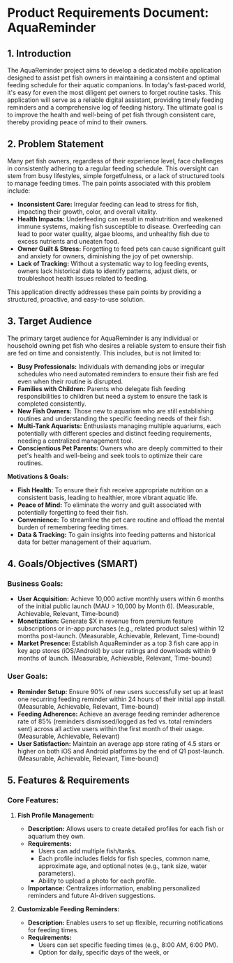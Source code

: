 # Product Requirements Document: AquaReminder

## 1. Introduction

The AquaReminder project aims to develop a dedicated mobile application designed to assist pet fish owners in maintaining a consistent and optimal feeding schedule for their aquatic companions. In today's fast-paced world, it's easy for even the most diligent pet owners to forget routine tasks. This application will serve as a reliable digital assistant, providing timely feeding reminders and a comprehensive log of feeding history. The ultimate goal is to improve the health and well-being of pet fish through consistent care, thereby providing peace of mind to their owners.

## 2. Problem Statement

Many pet fish owners, regardless of their experience level, face challenges in consistently adhering to a regular feeding schedule. This oversight can stem from busy lifestyles, simple forgetfulness, or a lack of structured tools to manage feeding times. The pain points associated with this problem include:

*   **Inconsistent Care:** Irregular feeding can lead to stress for fish, impacting their growth, color, and overall vitality.
*   **Health Impacts:** Underfeeding can result in malnutrition and weakened immune systems, making fish susceptible to disease. Overfeeding can lead to poor water quality, algae blooms, and unhealthy fish due to excess nutrients and uneaten food.
*   **Owner Guilt & Stress:** Forgetting to feed pets can cause significant guilt and anxiety for owners, diminishing the joy of pet ownership.
*   **Lack of Tracking:** Without a systematic way to log feeding events, owners lack historical data to identify patterns, adjust diets, or troubleshoot health issues related to feeding.

This application directly addresses these pain points by providing a structured, proactive, and easy-to-use solution.

## 3. Target Audience

The primary target audience for AquaReminder is any individual or household owning pet fish who desires a reliable system to ensure their fish are fed on time and consistently. This includes, but is not limited to:

*   **Busy Professionals:** Individuals with demanding jobs or irregular schedules who need automated reminders to ensure their fish are fed even when their routine is disrupted.
*   **Families with Children:** Parents who delegate fish feeding responsibilities to children but need a system to ensure the task is completed consistently.
*   **New Fish Owners:** Those new to aquarism who are still establishing routines and understanding the specific feeding needs of their fish.
*   **Multi-Tank Aquarists:** Enthusiasts managing multiple aquariums, each potentially with different species and distinct feeding requirements, needing a centralized management tool.
*   **Conscientious Pet Parents:** Owners who are deeply committed to their pet's health and well-being and seek tools to optimize their care routines.

**Motivations & Goals:**

*   **Fish Health:** To ensure their fish receive appropriate nutrition on a consistent basis, leading to healthier, more vibrant aquatic life.
*   **Peace of Mind:** To eliminate the worry and guilt associated with potentially forgetting to feed their fish.
*   **Convenience:** To streamline the pet care routine and offload the mental burden of remembering feeding times.
*   **Data & Tracking:** To gain insights into feeding patterns and historical data for better management of their aquarium.

## 4. Goals/Objectives (SMART)

### Business Goals:

*   **User Acquisition:** Achieve 10,000 active monthly users within 6 months of the initial public launch (MAU > 10,000 by Month 6). (Measurable, Achievable, Relevant, Time-bound)
*   **Monetization:** Generate $X in revenue from premium feature subscriptions or in-app purchases (e.g., related product sales) within 12 months post-launch. (Measurable, Achievable, Relevant, Time-bound)
*   **Market Presence:** Establish AquaReminder as a top 3 fish care app in key app stores (iOS/Android) by user ratings and downloads within 9 months of launch. (Measurable, Achievable, Relevant, Time-bound)

### User Goals:

*   **Reminder Setup:** Ensure 90% of new users successfully set up at least one recurring feeding reminder within 24 hours of their initial app install. (Measurable, Achievable, Relevant, Time-bound)
*   **Feeding Adherence:** Achieve an average feeding reminder adherence rate of 85% (reminders dismissed/logged as fed vs. total reminders sent) across all active users within the first month of their usage. (Measurable, Achievable, Relevant)
*   **User Satisfaction:** Maintain an average app store rating of 4.5 stars or higher on both iOS and Android platforms by the end of Q1 post-launch. (Measurable, Achievable, Relevant, Time-bound)

## 5. Features & Requirements

### Core Features:

1.  **Fish Profile Management:**
    *   **Description:** Allows users to create detailed profiles for each fish or aquarium they own.
    *   **Requirements:**
        *   Users can add multiple fish/tanks.
        *   Each profile includes fields for fish species, common name, approximate age, and optional notes (e.g., tank size, water parameters).
        *   Ability to upload a photo for each profile.
    *   **Importance:** Centralizes information, enabling personalized reminders and future AI-driven suggestions.

2.  **Customizable Feeding Reminders:**
    *   **Description:** Enables users to set up flexible, recurring notifications for feeding times.
    *   **Requirements:**
        *   Users can set specific feeding times (e.g., 8:00 AM, 6:00 PM).
        *   Option for daily, specific days of the week, or 